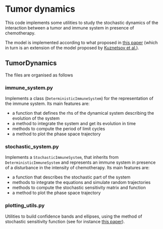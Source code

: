 # Tumor dynamics
This code implements some utilities to study the stochastic dynamics of the interaction between a tumor and immune system in presence of chemotherapy.

The model is implemented according to what proposed in [this paper](https://www.sciencedirect.com/science/article/pii/S0378437123003904?via%3Dihub) (which in turn is an extension of the model proposed by [Kuznetsov et al.](https://doi.org/10.1016/S0092-8240(05)80260-5)).


## TumorDynamics
The files are organised as follows

### immune_system.py
Implements a class (`DeterministicImmuneSystem`) for the representation of the immune system. Its main features are:
- a function that defines the rhs of the dynamical system describing the evolution of the system
- a method to integrate the system and get its evolution in time
- methods to compute the period of limit cycles
- a method to plot the phase space trajectory

### stochastic_system.py
Implements a `StochasticImmuneSystem`, that inherits from `DeterministicImmuneSystem` and represents an immune system in presence of a disturbance in the intensity of chemotherapy. Its main features are:
- a function that describes the stochastic part of the system
- methods to integrate the equations and simulate random trajectories
- methods to compute the stochastic sensitivity matrix and function
- a method to plot the phase space trajectory

### plotting_utils.py
Utilities to build confidence bands and ellipses, using the method of stochastic sensitivity function (see for instance [this paper](http://dx.doi.org/10.1103/PhysRevE.87.052711)).